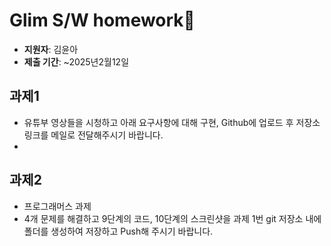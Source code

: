 # Glim S/W homework📝

- **지원자**: 김윤아
- **제출 기간**: ~2025년2월12일

## 과제1

- 유튜부 영상들을 시청하고 아래 요구사항에 대해 구현, Github에 업로드 후 저장소 링크를 메일로 전달해주시기 바랍니다.
- 

## 과제2

- 프로그래머스 과제
- 4개 문제를 해결하고 9단계의 코드, 10단계의 스크린샷을 과제 1번 git 저장소 내에 폴더를 생성하여 저장하고 Push해 주시기 바랍니다. 

